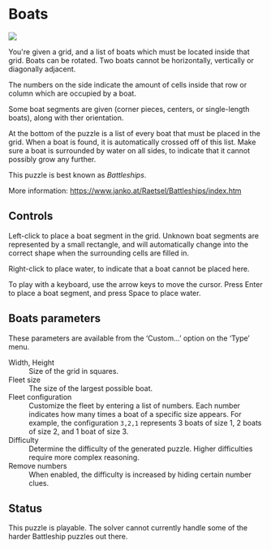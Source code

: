 # Boats

![](https://raw.githubusercontent.com/x-sheep/puzzles-unreleased/master/docs/img/boats.png)

You're given a grid, and a list of boats which must be located inside that grid. Boats can be rotated. Two boats cannot be horizontally, vertically or diagonally adjacent.

The numbers on the side indicate the amount of cells inside that row or column which are occupied by a boat.

Some boat segments are given (corner pieces, centers, or single-length boats), along with ther orientation.

At the bottom of the puzzle is a list of every boat that must be placed in the grid. When a boat is found, it is automatically crossed off of this list. Make sure a boat is surrounded by water on all sides, to indicate that it cannot possibly grow any further.

This puzzle is best known as *Battleships*.

More information: https://www.janko.at/Raetsel/Battleships/index.htm

## Controls

Left-click to place a boat segment in the grid. Unknown boat segments are represented by a small rectangle, and will automatically change into the correct shape when the surrounding cells are filled in.

Right-click to place water, to indicate that a boat cannot be placed here.

To play with a keyboard, use the arrow keys to move the cursor. Press Enter to place a boat segment, and press Space to place water.

## Boats parameters

These parameters are available from the ‘Custom…’ option on the ‘Type’ menu. 

<dl>
	<dt>Width, Height</dt>
	<dd>Size of the grid in squares.</dd>
	<dt>Fleet size</dt>
	<dd>The size of the largest possible boat.</dd>
	<dt>Fleet configuration</dt>
	<dd>Customize the fleet by entering a list of numbers. Each number indicates how many times a boat of a specific size appears. For example, the configuration <code>3,2,1</code> represents 3 boats of size 1, 2 boats of size 2, and 1 boat of size 3.</dd>
	<dt>Difficulty</dt>
	<dd>Determine the difficulty of the generated puzzle. Higher difficulties require more complex reasoning.</dd>
	<dt>Remove numbers</dt>
	<dd>When enabled, the difficulty is increased by hiding certain number clues.</dd>
</dl>

## Status

This puzzle is playable. The solver cannot currently handle some of the harder Battleship puzzles out there.
